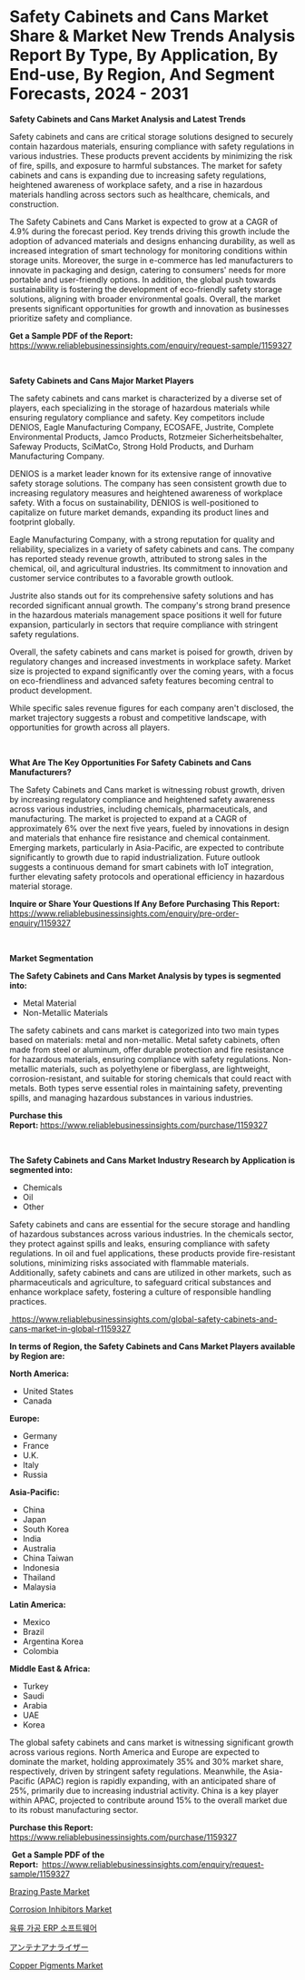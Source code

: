 <p><h1>Safety Cabinets and Cans Market Share & Market New Trends Analysis Report By Type, By Application, By End-use, By Region, And Segment Forecasts, 2024 - 2031</h1></p><p><strong>Safety Cabinets and Cans Market Analysis and Latest Trends</strong></p>
<p><p>Safety cabinets and cans are critical storage solutions designed to securely contain hazardous materials, ensuring compliance with safety regulations in various industries. These products prevent accidents by minimizing the risk of fire, spills, and exposure to harmful substances. The market for safety cabinets and cans is expanding due to increasing safety regulations, heightened awareness of workplace safety, and a rise in hazardous materials handling across sectors such as healthcare, chemicals, and construction.</p><p>The Safety Cabinets and Cans Market is expected to grow at a CAGR of 4.9% during the forecast period. Key trends driving this growth include the adoption of advanced materials and designs enhancing durability, as well as increased integration of smart technology for monitoring conditions within storage units. Moreover, the surge in e-commerce has led manufacturers to innovate in packaging and design, catering to consumers' needs for more portable and user-friendly options. In addition, the global push towards sustainability is fostering the development of eco-friendly safety storage solutions, aligning with broader environmental goals. Overall, the market presents significant opportunities for growth and innovation as businesses prioritize safety and compliance.</p></p>
<p><strong>Get a Sample PDF of the Report:&nbsp;</strong> <a href="https://www.reliablebusinessinsights.com/enquiry/request-sample/1159327">https://www.reliablebusinessinsights.com/enquiry/request-sample/1159327</a></p>
<p>&nbsp;</p>
<p><strong>Safety Cabinets and Cans Major Market Players</strong></p>
<p><p>The safety cabinets and cans market is characterized by a diverse set of players, each specializing in the storage of hazardous materials while ensuring regulatory compliance and safety. Key competitors include DENIOS, Eagle Manufacturing Company, ECOSAFE, Justrite, Complete Environmental Products, Jamco Products, Rotzmeier Sicherheitsbehalter, Safeway Products, SciMatCo, Strong Hold Products, and Durham Manufacturing Company.</p><p>DENIOS is a market leader known for its extensive range of innovative safety storage solutions. The company has seen consistent growth due to increasing regulatory measures and heightened awareness of workplace safety. With a focus on sustainability, DENIOS is well-positioned to capitalize on future market demands, expanding its product lines and footprint globally.</p><p>Eagle Manufacturing Company, with a strong reputation for quality and reliability, specializes in a variety of safety cabinets and cans. The company has reported steady revenue growth, attributed to strong sales in the chemical, oil, and agricultural industries. Its commitment to innovation and customer service contributes to a favorable growth outlook.</p><p>Justrite also stands out for its comprehensive safety solutions and has recorded significant annual growth. The company's strong brand presence in the hazardous materials management space positions it well for future expansion, particularly in sectors that require compliance with stringent safety regulations.</p><p>Overall, the safety cabinets and cans market is poised for growth, driven by regulatory changes and increased investments in workplace safety. Market size is projected to expand significantly over the coming years, with a focus on eco-friendliness and advanced safety features becoming central to product development.</p><p>While specific sales revenue figures for each company aren't disclosed, the market trajectory suggests a robust and competitive landscape, with opportunities for growth across all players.</p></p>
<p>&nbsp;</p>
<p><strong>What Are The Key Opportunities For Safety Cabinets and Cans Manufacturers?</strong></p>
<p><p>The Safety Cabinets and Cans market is witnessing robust growth, driven by increasing regulatory compliance and heightened safety awareness across various industries, including chemicals, pharmaceuticals, and manufacturing. The market is projected to expand at a CAGR of approximately 6% over the next five years, fueled by innovations in design and materials that enhance fire resistance and chemical containment. Emerging markets, particularly in Asia-Pacific, are expected to contribute significantly to growth due to rapid industrialization. Future outlook suggests a continuous demand for smart cabinets with IoT integration, further elevating safety protocols and operational efficiency in hazardous material storage.</p></p>
<p><strong>Inquire or Share Your Questions If Any Before Purchasing This Report:</strong> <a href="https://www.reliablebusinessinsights.com/enquiry/pre-order-enquiry/1159327">https://www.reliablebusinessinsights.com/enquiry/pre-order-enquiry/1159327</a></p>
<p>&nbsp;</p>
<p><strong>Market Segmentation</strong></p>
<p><strong>The Safety Cabinets and Cans Market Analysis by types is segmented into:</strong></p>
<p><ul><li>Metal Material</li><li>Non-Metallic Materials</li></ul></p>
<p><p>The safety cabinets and cans market is categorized into two main types based on materials: metal and non-metallic. Metal safety cabinets, often made from steel or aluminum, offer durable protection and fire resistance for hazardous materials, ensuring compliance with safety regulations. Non-metallic materials, such as polyethylene or fiberglass, are lightweight, corrosion-resistant, and suitable for storing chemicals that could react with metals. Both types serve essential roles in maintaining safety, preventing spills, and managing hazardous substances in various industries.</p></p>
<p><strong>Purchase this Report:&nbsp;</strong><a href="https://www.reliablebusinessinsights.com/purchase/1159327">https://www.reliablebusinessinsights.com/purchase/1159327</a></p>
<p>&nbsp;</p>
<p><strong>The Safety Cabinets and Cans Market Industry Research by Application is segmented into:</strong></p>
<p><ul><li>Chemicals</li><li>Oil</li><li>Other</li></ul></p>
<p><p>Safety cabinets and cans are essential for the secure storage and handling of hazardous substances across various industries. In the chemicals sector, they protect against spills and leaks, ensuring compliance with safety regulations. In oil and fuel applications, these products provide fire-resistant solutions, minimizing risks associated with flammable materials. Additionally, safety cabinets and cans are utilized in other markets, such as pharmaceuticals and agriculture, to safeguard critical substances and enhance workplace safety, fostering a culture of responsible handling practices.</p></p>
<p><a href="https://www.reliablebusinessinsights.com/global-safety-cabinets-and-cans-market-in-global-r1159327">&nbsp;https://www.reliablebusinessinsights.com/global-safety-cabinets-and-cans-market-in-global-r1159327</a></p>
<p><strong>In terms of Region, the Safety Cabinets and Cans Market Players available by Region are:</strong></p>
<p>
    <p> <strong> North America: </strong>
        <ul>
            <li>United States</li>
            <li>Canada</li>
        </ul>
        </p> 
    <p> <strong> Europe: </strong>
        <ul>
            <li>Germany</li>
            <li>France</li>
            <li>U.K.</li>
            <li>Italy</li>
            <li>Russia</li>
        </ul>
        </p> 
    <p> <strong> Asia-Pacific: </strong>
        <ul>
            <li>China</li>
            <li>Japan</li>
            <li>South Korea</li>
            <li>India</li>
            <li>Australia</li>
            <li>China Taiwan</li>
            <li>Indonesia</li>
            <li>Thailand</li>
            <li>Malaysia</li>
        </ul>
        </p> 
    <p> <strong> Latin America: </strong>
        <ul>
            <li>Mexico</li>
            <li>Brazil</li>
            <li>Argentina Korea</li>
            <li>Colombia</li>
        </ul>
        </p> 
    <p> <strong> Middle East & Africa: </strong>
        <ul>
            <li>Turkey</li>
            <li>Saudi</li>
            <li>Arabia</li>
            <li>UAE</li>
            <li>Korea</li>
        </ul>
    </p>
    </p>
<p><p>The global safety cabinets and cans market is witnessing significant growth across various regions. North America and Europe are expected to dominate the market, holding approximately 35% and 30% market share, respectively, driven by stringent safety regulations. Meanwhile, the Asia-Pacific (APAC) region is rapidly expanding, with an anticipated share of 25%, primarily due to increasing industrial activity. China is a key player within APAC, projected to contribute around 15% to the overall market due to its robust manufacturing sector.</p></p>
<p><strong>Purchase this Report: </strong><a href="https://www.reliablebusinessinsights.com/purchase/1159327">https://www.reliablebusinessinsights.com/purchase/1159327</a></p>
<p>&nbsp;<strong>Get a Sample PDF of the Report:&nbsp;&nbsp;</strong><a href="https://www.reliablebusinessinsights.com/enquiry/request-sample/1159327">https://www.reliablebusinessinsights.com/enquiry/request-sample/1159327</a></p>
<p><strong></strong></p>
<p><p><a href="https://issuu.com/reportprime-2/docs/brazing-paste-market-size-2030.pptx_1998edf021871c">Brazing Paste Market</a></p><p><a href="https://www.linkedin.com/pulse/global-corrosion-inhibitors-industry-analysis-report-g5hvc?trackingId=AEv4zdexSYiwerIKc64ZGQ%3D%3D">Corrosion Inhibitors Market</a></p><p><a href="https://medium.com/@lawrencemendoza2023/%EC%84%B8%EA%B3%84-meat-processing-erp-software-market-%EC%9D%80-2024%EC%97%90%EC%84%9C-2031%EB%A1%9C-%EC%97%B0%ED%8F%89%EA%B7%A0-%EC%A6%9D%EA%B0%80%EC%9C%A8%EC%9D%84-%EB%B3%B4%EC%9D%BC-%EA%B2%83%EC%9C%BC%EB%A1%9C-%EC%98%88%EC%83%81%EB%90%A9%EB%8B%88%EB%8B%A4-fa35cdeb42ca">육류 가공 ERP 소프트웨어</a></p><p><a href="https://medium.com/@jasenlueilwitz/antenna-analyzer-market-%E3%81%AE%E3%82%B0%E3%83%AD%E3%83%BC%E3%83%90%E3%83%AB%E5%B8%82%E5%A0%B4%E6%A6%82%E8%A6%81%E3%81%AF-%E4%B8%96%E7%95%8C%E3%81%8A%E3%82%88%E3%81%B3%E4%B8%BB%E8%A6%81%E5%B8%82%E5%A0%B4%E3%81%AB%E3%81%8A%E3%81%91%E3%82%8B%E6%A5%AD%E7%95%8C%E3%81%AB%E5%BD%B1%E9%9F%BF%E3%82%92%E4%B8%8E%E3%81%88%E3%82%8B%E4%B8%BB%E8%A6%81%E3%81%AA%E3%83%88%E3%83%AC%E3%83%B3%E3%83%89%E3%81%AB%E3%81%A4%E3%81%84%E3%81%A6-%E7%8B%AC%E8%87%AA%E3%81%AE%E8%A6%96%E7%82%B9%E3%82%92%E6%8F%90%E4%BE%9B%E3%81%97%E3%81%BE%E3%81%99-5034e9d58db5">アンテナアナライザー</a></p><p><a href="https://www.linkedin.com/pulse/global-market-pulse-trends-growth-analysis-copper-pigments-zmbhc?trackingId=rOmCGZRhSO%2BnD4wULUh8mQ%3D%3D">Copper Pigments Market</a></p></p>